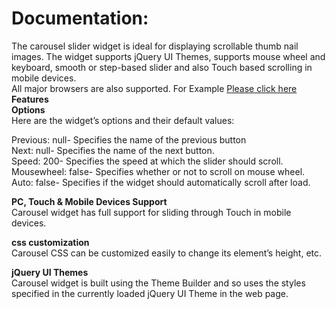                                            
Documentation:
=============
  The carousel slider widget is ideal for displaying scrollable thumb nail images. The widget supports jQuery UI Themes, supports mouse wheel and keyboard, smooth or step-based slider and also Touch based scrolling in mobile devices.    
  All major browsers are also supported.
  For Example <a href="http://jsfiddle.net/wPwCj/14/">Please click here</a>              
<strong>Features</strong>                                                                                                 
<strong>Options</strong>           
Here are the widget’s options and their default values:

Previous:   null-  Specifies the name of the previous button                                                                                                
Next:       null- Specifies the name of the next button.                                                                     
Speed:      200-   Specifies the speed at which the slider should scroll.                                                                 
Mousewheel: false- Specifies whether or not to scroll on mouse wheel.                                                       
Auto:       false- Specifies if the widget should automatically scroll after load.
                                                  

<strong>PC, Touch & Mobile Devices Support</strong>             
Carousel widget has full support for sliding through Touch in mobile devices.


<strong>css customization</strong> </strong>             
Carousel CSS can be customized easily to change its element’s height, etc.


<strong>jQuery UI Themes</strong>             
Carousel widget is built using the Theme Builder and so uses the styles specified in the currently loaded jQuery UI Theme in the web page.
                                

